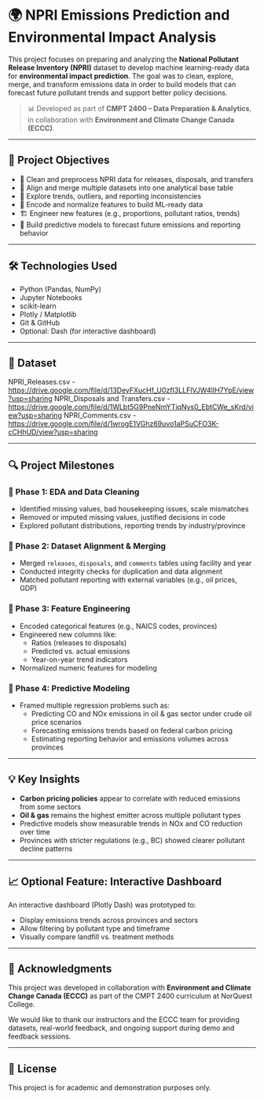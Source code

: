 # 🌍 NPRI Emissions Prediction and Environmental Impact Analysis

This project focuses on preparing and analyzing the **National Pollutant Release Inventory (NPRI)** dataset to develop machine learning-ready data for **environmental impact prediction**. The goal was to clean, explore, merge, and transform emissions data in order to build models that can forecast future pollutant trends and support better policy decisions.

> 📊 Developed as part of **CMPT 2400 – Data Preparation & Analytics**, in collaboration with **Environment and Climate Change Canada (ECCC)**.

---

## 🎯 Project Objectives

- 🧼 Clean and preprocess NPRI data for releases, disposals, and transfers
- 🧩 Align and merge multiple datasets into one analytical base table
- 🔎 Explore trends, outliers, and reporting inconsistencies
- 🔢 Encode and normalize features to build ML-ready data
- 🏗️ Engineer new features (e.g., proportions, pollutant ratios, trends)
- 🔮 Build predictive models to forecast future emissions and reporting behavior

---

## 🛠 Technologies Used

- Python (Pandas, NumPy)
- Jupyter Notebooks
- scikit-learn
- Plotly / Matplotlib
- Git & GitHub
- Optional: Dash (for interactive dashboard)

---

## 📁 Dataset
NPRI_Releases.csv - https://drive.google.com/file/d/13DeyFXucHf_U0zfI3LLFlVJW4lIH7YpE/view?usp=sharing
NPRI_Disposals and Transfers.csv - https://drive.google.com/file/d/1WLbt5G9PneNmYTiqNys0_EbtCWe_sKrd/view?usp=sharing
NPRI_Comments.csv - https://drive.google.com/file/d/1wrogE1VGhz69uvo1aPSuCFO3K-cCHhUD/view?usp=sharing

---

## 🔍 Project Milestones

### 🔹 Phase 1: EDA and Data Cleaning
- Identified missing values, bad housekeeping issues, scale mismatches
- Removed or imputed missing values, justified decisions in code
- Explored pollutant distributions, reporting trends by industry/province

### 🔹 Phase 2: Dataset Alignment & Merging
- Merged `releases`, `disposals`, and `comments` tables using facility and year
- Conducted integrity checks for duplication and data alignment
- Matched pollutant reporting with external variables (e.g., oil prices, GDP)

### 🔹 Phase 3: Feature Engineering
- Encoded categorical features (e.g., NAICS codes, provinces)
- Engineered new columns like:
  - Ratios (releases to disposals)
  - Predicted vs. actual emissions
  - Year-on-year trend indicators
- Normalized numeric features for modeling

### 🔹 Phase 4: Predictive Modeling
- Framed multiple regression problems such as:
  - Predicting CO and NOx emissions in oil & gas sector under crude oil price scenarios
  - Forecasting emissions trends based on federal carbon pricing
  - Estimating reporting behavior and emissions volumes across provinces

---

## 💡 Key Insights

- **Carbon pricing policies** appear to correlate with reduced emissions from some sectors
- **Oil & gas** remains the highest emitter across multiple pollutant types
- Predictive models show measurable trends in NOx and CO reduction over time
- Provinces with stricter regulations (e.g., BC) showed clearer pollutant decline patterns

---

## 📈 Optional Feature: Interactive Dashboard

An interactive dashboard (Plotly Dash) was prototyped to:
- Display emissions trends across provinces and sectors
- Allow filtering by pollutant type and timeframe
- Visually compare landfill vs. treatment methods

---

## 📄 Acknowledgments

This project was developed in collaboration with **Environment and Climate Change Canada (ECCC)** as part of the CMPT 2400 curriculum at NorQuest College.

We would like to thank our instructors and the ECCC team for providing datasets, real-world feedback, and ongoing support during demo and feedback sessions.

---

## 📜 License

This project is for academic and demonstration purposes only.
